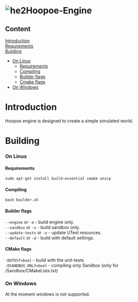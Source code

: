 # ![he2](https://user-images.githubusercontent.com/34447743/121752164-da28ff80-cb0f-11eb-9172-3b678d40b3a5.png)Hoopoe-Engine
##### <h2>Content</h2>
[Introduction](#introduction)<br/>
[Requirements](#requirements)<br/>
[Building](#building)<br/>
 - [On Linux](#building-linux)
      - [Requirements](#building-linux-requirements)
      - [Compiling](#building-linux-compiling)
      - [Builder flags](#building-linux-builder-flags)
      - [Cmake flags](#building-cmake-flags)
 - [On Windows](#building-windows)

<a name="introduction"><h1>Introduction</h1></a>
Hoopoe engine is designed to create a simple simulated world.

<a name="building"><h1>Building</h1></a>
<a name="building-linux"><h3>On Linux</h3></a>
<a name="building-linux-requirements"><h4>Requirements</h4></a>

```no-highlight
sudo apt-get install build-essential cmake unzip
```
<a name="building-linux-compiling"><h4>Compiling</h4></a>

```no-highlight
bash builder.sh
```
<a name="building-linux-builder-flags"><h4>Builder flags</h4></a>
<code>--engine</code> or <code>-e</code> - build engine only.<br/>
<code>--sandbox</code> or <code>-s</code> - build sandbox only.<br/>
<code>--update-tests</code> or <code>-u</code> - update UTest resources.<br/>
<code>--default</code> or <code>-d</code> - build with default settings.<br/>

<a name="building-cmake-flags"><h4>CMake flags</h4></a>
<code>-DUTEST=bool</code> - build with the unit-tests<br/>
<code>-DSANDBOX_ONLY=bool</code> - compiling only Sandbox (only for /Sandbox/CMakeLists.txt)<br/>

<a name="building-windows"><h3>On Windows</h3></a>
At the moment windows is not supported.


